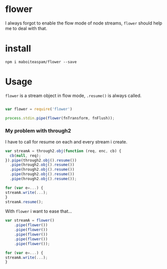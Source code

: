 # flower

I always forgot to enable the flow mode of node streams,
`flower` should help me to deal with that.

# install

    npm i maboiteaspam/flower --save

# Usage

`flower` is a stream object in flow mode,
`.resume()` is always called.

```js

var flower = require('flower')

process.stdin.pipe(flower(fnTransform, fnFlush));

```

### My problem with through2

I have to call for resume on each and every stream i create.

```js
var streamA = through2.obj(function (req, enc, cb) {
  cb(null, req);
}).pipe(through2.obj().resume())
  .pipe(hrough2.obj().resume())
  .pipe(hrough2.obj().resume())
  .pipe(hrough2.obj().resume())
  .pipe(hrough2.obj().resume());

for (var e=...) {
streamA.write(...);
}
streamA.resume();
```


With `flower` i want to ease that...

```js
var streamA = flower()
    .pipe(flower())
    .pipe(flower())
    .pipe(flower())
    .pipe(flower())
    .pipe(flower());

for (var e=...) {
streamA.write(...);
}
```
